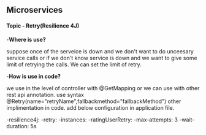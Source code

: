 ## Microservices

#### Topic - Retry(Resilience 4J)

-**Where is use?**

suppose once of the serveice is down and we don't want to do unceesary service calls or if we don't know service is down and 
we want to give some limit of retrying the calls. We can set the limit of retry.

-**How is use in code?**

we use in the level of controller with  @GetMapping or we can use with other  rest api annotation. use syntax @Retry(name="retryName",fallbackmethod="fallbackMethod")
other implimentation in code. add below configuration in application file.

-resilience4j:
      -retry:
        -instances:
          -ratingUserRetry:
            -max-attempts: 3
            -wait-duration: 5s


